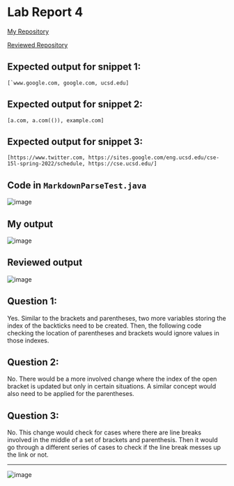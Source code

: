 # Lab Report 4

[My Repository](https://github.com/yyygrace/markdown-parser)

[Reviewed Repository](https://github.com/Anujjain2579/markdown-parser)

## Expected output for snippet 1:

```[`www.google.com, google.com, ucsd.edu]```

## Expected output for snippet 2:

```[a.com, a.com(()), example.com]```

## Expected output for snippet 3:

```[https://www.twitter.com, https://sites.google.com/eng.ucsd.edu/cse-15l-spring-2022/schedule, https://cse.ucsd.edu/]```


## Code in `MarkdownParseTest.java`
![image](lab-report-4-week-8-ss/image1.png)

## My output
![image](lab-report-4-week-8-ss/image2.png)

## Reviewed output
![image](lab-report-4-week-8-ss/image3.png)

## Question 1:

Yes. Similar to the brackets and parentheses, two more variables storing the index of the backticks need to be created. Then, the following code checking the location of parentheses and brackets would ignore values in those indexes.

## Question 2:

No. There would be a more involved change where the index of the open bracket is updated but only in certain situations. A similar concept would also need to be applied for the parentheses. 

## Question 3:

No. This change would check for cases where there are line breaks involved in the middle of a set of brackets and parenthesis. Then it would go through a different series of cases to check if the line break messes up the link or not. 

---


![image](https://media.discordapp.net/attachments/635292391330283529/955572174796755024/FB_IMG_1647811023696.jpg)